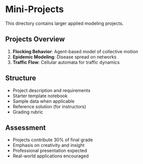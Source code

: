 # Mini-Projects

This directory contains larger applied modeling projects.

## Projects Overview
1. **Flocking Behavior**: Agent-based model of collective motion
2. **Epidemic Modeling**: Disease spread on networks  
3. **Traffic Flow**: Cellular automata for traffic dynamics

## Structure
- Project description and requirements
- Starter template notebook
- Sample data when applicable
- Reference solution (for instructors)
- Grading rubric

## Assessment
- Projects contribute 30% of final grade
- Emphasis on creativity and insight
- Professional presentation expected
- Real-world applications encouraged

